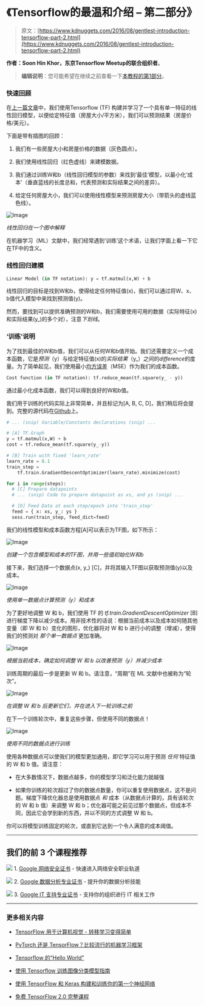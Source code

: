 # 《Tensorflow的最温和介绍 – 第二部分》

> 原文：[https://www.kdnuggets.com/2016/08/gentlest-introduction-tensorflow-part-2.html](https://www.kdnuggets.com/2016/08/gentlest-introduction-tensorflow-part-2.html)

**作者：Soon Hin Khor，东京Tensorflow Meetup的联合组织者**。

> **编辑说明**：您可能希望在继续之前查看一下[本教程的第1部分](/2016/08/gentlest-introduction-tensorflow-part-1.html)。

### 快速回顾

在[上一篇文章](https://medium.com/@khor/the-gentlest-introduction-to-tensorflow-248dc871a224)中，我们使用Tensorflow (TF) 构建并学习了一个具有单一特征的线性回归模型，以便给定特征值（房屋大小/平方米），我们可以预测结果（房屋价格/美元）。

下面是带有插图的回顾：

1.  我们有一些房屋大小和房屋价格的数据（灰色圆点）。

1.  我们使用线性回归（红色虚线）来建模数据。

1.  我们通过训练W和b（线性回归模型的参数）来找到‘最佳’模型，以最小化‘成本’（垂直蓝线的长度总和，代表预测和实际结果之间的差异）。

1.  给定任何房屋大小，我们可以使用线性模型来预测房屋大小（带箭头的虚线蓝色线）。

![Image](../Images/db33e4c8945294c495957b1316e0b4f3.png)

*线性回归在一个图中解释*

在机器学习（ML）文献中，我们经常遇到‘训练’这个术语，让我们字面上看一下它在TF中的含义。

### 线性回归建模

```py
Linear Model (in TF notation): y = tf.matmul(x,W) + b
```

线性回归的目标是找到W和b，使得给定任何特征值(x)，我们可以通过将W、x、b值代入模型中来找到预测值(y)。

然而，要找到可以提供准确预测的W和b，我们需要使用可用的数据（实际特征(x)和实际结果(y_)的多个对），注意*下划线*。

### ‘训练’说明

为了找到最佳的W和b值，我们可以从任何W和b值开始。我们还需要定义一个成本函数，它是*预测*（y）与给定特征值(x)的*实际结果*（y_）之间的*difference*的度量。为了简单起见，我们使用最小[均方误差](https://en.wikipedia.org/wiki/Mean_squared_error)（MSE）作为我们的成本函数。

```py
Cost function (in TF notation): tf.reduce_mean(tf.square(y_ - y))
```

通过最小化成本函数，我们可以得到良好的W和b值。

我们用于训练的代码实际上非常简单，并且标记为[A, B, C, D]，我们稍后将会提到。完整的源代码在[Github](https://github.com/nethsix/gentle_tensorflow/blob/master/code/linear_regression_one_feature_using_mini_batch_with_tensorboard.py)上。

```py
# ... (snip) Variable/Constants declarations (snip) ...

# [A] TF.Graph
y = tf.matmul(x,W) + b
cost = tf.reduce_mean(tf.square(y_-y))

# [B] Train with fixed 'learn_rate'
learn_rate = 0.1
train_step =
    tf.train.GradientDescentOptimizer(learn_rate).minimize(cost)

for i in range(steps):
  # [C] Prepare datapoints
  # ... (snip) Code to prepare datapoint as xs, and ys (snip) ...

  # [D] Feed Data at each step/epoch into 'train_step'
  feed = { x: xs, y_: ys }
  sess.run(train_step, feed_dict=feed)
```

我们的线性模型和成本函数方程[A]可以表示为TF图，如下所示：

![Image](../Images/f9f78830d98e6364ce143e3d87f069fb.png)

*创建一个包含模型和成本的TF图，并用一些值初始化W和b*

接下来，我们选择一个数据点(x, y_) [C]，并将其输入TF图以获取预测值(y)以及成本。

![Image](../Images/859098e2b745c3e05afe434678fb3f81.png)

*使用单一数据点计算预测（y）和成本*

为了更好地调整 W 和 b，我们使用 TF 的 *tf.train.GradientDescentOptimizer* [B] 进行梯度下降以减少成本。用非技术性的话说：根据当前成本以及成本如何随其他变量（即 W 和 b）变化的图形，优化器将对 W 和 b 进行小的调整（增减），使得我们的预测对 *那个单一数据点* 更加准确。

![Image](../Images/1c5d01665352d94dd475d64cd4a1d1a9.png)

*根据当前成本，确定如何调整 W 和 b 以改善预测（y）并减少成本*

训练周期的最后一步是更新 W 和 b。请注意，“周期”在 ML 文献中也被称为“轮次”。

![Image](../Images/b79b5679f1ceeb28278aaab148182ea2.png)

*在调整 W 和 b 后更新它们，并在进入下一轮训练之前*

在下一个训练轮次中，重复这些步骤，但使用不同的数据点！

![Image](../Images/ddc1f1f3b8fb9cf5fb1faee426bfea52.png)

*使用不同的数据点进行训练*

使用各种数据点可以使我们的模型更加通用，即它学习可以用于预测 *任何* 特征值的 W 和 b 值。请注意：

+   在大多数情况下，数据点越多，你的模型学习和泛化能力就越强

+   如果你训练的轮次超过了你的数据点数量，你可以重复使用数据点，这不是问题。梯度下降优化器总是使用数据点 *和* 成本（从数据点计算的，具有该轮次的 W 和 b 值）来调整 W 和 b；优化器可能之前见过那个数据点，但成本不同，因此它会学到新的东西，并以不同的方式调整 W 和 b。

你可以将模型训练固定的轮次，或直到它达到一个令人满意的成本阈值。

* * *

## 我们的前 3 个课程推荐

![](../Images/0244c01ba9267c002ef39d4907e0b8fb.png) 1\. [Google 网络安全证书](https://www.kdnuggets.com/google-cybersecurity) - 快速进入网络安全职业轨道

![](../Images/e225c49c3c91745821c8c0368bf04711.png) 2\. [Google 数据分析专业证书](https://www.kdnuggets.com/google-data-analytics) - 提升你的数据分析技能

![](../Images/0244c01ba9267c002ef39d4907e0b8fb.png) 3\. [Google IT 支持专业证书](https://www.kdnuggets.com/google-itsupport) - 支持你的组织进行 IT 相关工作

* * *

### 更多相关内容

+   [TensorFlow 用于计算机视觉 - 转移学习变得简单](https://www.kdnuggets.com/2022/01/tensorflow-computer-vision-transfer-learning-made-easy.html)

+   [PyTorch 还是 TensorFlow？比较流行的机器学习框架](https://www.kdnuggets.com/2022/02/packt-pytorch-tensorflow-comparing-popular-machine-learning-frameworks.html)

+   [Tensorflow 的“Hello World”](https://www.kdnuggets.com/2022/05/hello-world-tensorflow.html)

+   [使用 Tensorflow 训练图像分类模型指南](https://www.kdnuggets.com/2022/12/guide-train-image-classification-model-tensorflow.html)

+   [使用 TensorFlow 和 Keras 构建和训练你的第一个神经网络](https://www.kdnuggets.com/2023/05/building-training-first-neural-network-tensorflow-keras.html)

+   [免费 TensorFlow 2.0 完整课程](https://www.kdnuggets.com/2023/02/free-tensorflow-20-complete-course.html)
